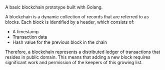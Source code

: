 A basic blockchain prototype built with Golang.

A blockchain is a dynamic collection of records that are referred to as blocks. Each block is identified by a header, which consists of:
- A timestamp
- Transaction data
- Hash value for the previous block in the chain

Therefore, a blockchain represents a distributed ledger of transactions that resides in public domain. This means that adding a new block requires significant work and permission of the keepers of this growing list.
